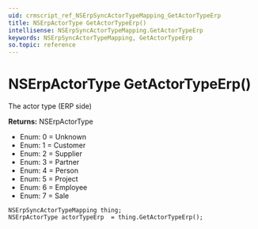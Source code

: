```yaml
---
uid: crmscript_ref_NSErpSyncActorTypeMapping_GetActorTypeErp
title: NSErpActorType GetActorTypeErp()
intellisense: NSErpSyncActorTypeMapping.GetActorTypeErp
keywords: NSErpSyncActorTypeMapping, GetActorTypeErp
so.topic: reference
---
```


# NSErpActorType GetActorTypeErp()

The actor type (ERP side)

**Returns:** NSErpActorType

* Enum: 0 = Unknown 
* Enum: 1 = Customer 
* Enum: 2 = Supplier 
* Enum: 3 = Partner 
* Enum: 4 = Person 
* Enum: 5 = Project 
* Enum: 6 = Employee 
* Enum: 7 = Sale 

```crmscript
NSErpSyncActorTypeMapping thing;
NSErpActorType actorTypeErp  = thing.GetActorTypeErp();
```

